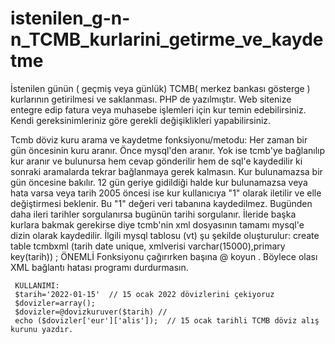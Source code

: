 # istenilen_g-n-n_TCMB_kurlarini_getirme_ve_kaydetme
İstenilen günün ( geçmiş veya günlük) TCMB( merkez bankası gösterge ) kurlarının getirilmesi ve saklanması.
PHP de yazılmıştır. Web sitenize entegre edip fatura veya muhasebe işlemleri için kur temin edebilirsiniz.
Kendi gereksinimleriniz göre gerekli değişiklikleri yapabilirsiniz.

Tcmb  döviz kuru arama ve kaydetme fonksiyonu/metodu:
     Her zaman bir gün öncesinin kuru aranır. Önce mysql'den aranır.
     Yok ise tcmb'ye bağlanılıp kur aranır ve bulunursa hem cevap gönderilir hem de sql'e kaydedilir ki
     sonraki aramalarda tekrar bağlanmaya gerek kalmasın.
     Kur bulunamazsa bir gün öncesine bakılır.
     12 gün geriye gidildiği halde kur bulunamazsa veya hata varsa veya tarih 2005 öncesi ise kur kullanıcıya "1" olarak iletilir
     ve elle değiştirmesi beklenir. Bu "1" değeri veri tabanına kaydedilmez.
     Bugünden daha ileri tarihler sorgulanırsa  bugünün tarihi sorgulanır.
     İleride başka kurlara bakmak gerekirse diye tcmb'nin xml dosyasının tamamı mysql'e dizin olarak kaydedilir.
     İlgili mysql tablosu (vt) şu şekilde oluşturulur:
     create table tcmbxml (tarih date unique, xmlverisi varchar(15000),primary key(tarih)) ;
     ÖNEMLİ
     Fonksiyonu çağırırken başına @ koyun . Böylece olası XML bağlantı hatası programı durdurmasın.
     
     KULLANIMI: 
     $tarih='2022-01-15'  // 15 ocak 2022 dövizlerini çekiyoruz
     $dovizler=array();
     $dovizler=@dovizkuruver($tarih) //  
     echo ($dovizler['eur']['alis']);  // 15 ocak tarihli TCMB döviz alış kurunu yazdır. 
